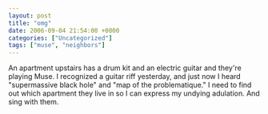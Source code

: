```yaml
---
layout: post
title: "omg"
date: 2006-09-04 21:54:00 +0000
categories: ["Uncategorized"]
tags: ["muse", "neighbors"]
---
```


An apartment upstairs has a drum kit and an electric guitar and they're playing Muse. I recognized a guitar riff yesterday, and just now I heard "supermassive black hole" and "map of the problematique." I need to find out which apartment they live in so I can express my undying adulation. And sing with them.